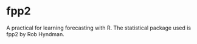 # fpp2
A practical for learning forecasting with R. The statistical package used is fpp2 by Rob Hyndman.
